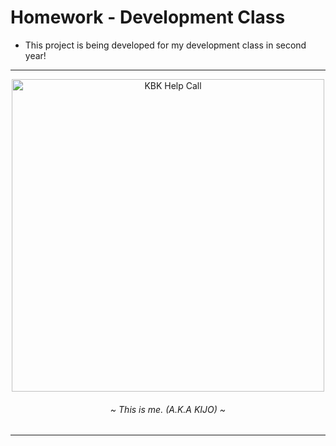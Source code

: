 # Homework - Development Class

<ul>
  <li>This project is being developed for my development class in second year!</li>
</ul>

<hr>

<div align="center">
  <img src="https://cdn.discordapp.com/attachments/1159920769338441778/1355685987564388382/image.png?ex=67e9d476&is=67e882f6&hm=460928d883a01d291ec672eac01136817e3e2b96a7c9745bdf786e631ce00f17" width="500" height="500" alt="KBK Help Call"/>
  <h6>~ This is me. <i>(A.K.A KIJO) ~</i></h6>
</div>

<hr>
  
